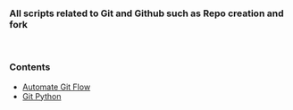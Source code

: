 
### All scripts related to Git and Github such as Repo creation and fork
&nbsp;

### Contents

- [Automate Git Flow](gitmanager.ps1)
- [Git Python](gitpy.py)